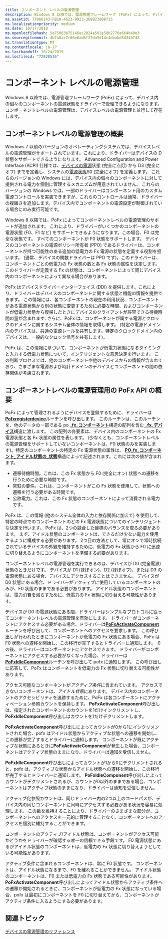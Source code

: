 ```yaml
---
title: コンポーネント レベルの電源管理
description: Windows 8 以降では、電源管理フレームワーク (PoFx) によって、デバイス内の個々のコンポーネントの電源状態をドライバーで管理できるようになります。 コンポーネントレベルの電源管理は、デバイスレベルの電源管理と並行して存在します。
ms.assetid: 77866143-FB10-4623-9923-368B23808715
ms.localizationpriority: medium
ms.date: 10/17/2018
ms.openlocfilehash: 5e75083b75146ec2024a502e58b2770a664b49e3
ms.sourcegitcommit: 4b7a6ac7c68e6ad6f27da5d1dc4deabd5d34b748
ms.translationtype: MT
ms.contentlocale: ja-JP
ms.lasthandoff: 10/24/2019
ms.locfileid: "72828516"
---
```

# <a name="component-level-power-management"></a>コンポーネント レベルの電源管理


Windows 8 以降では、電源管理フレームワーク (PoFx) によって、デバイス内の個々のコンポーネントの電源状態をドライバーで管理できるようになります。 コンポーネントレベルの電源管理は、デバイスレベルの電源管理と並行して存在します。

## <a name="overview-of-component-level-power-management"></a>コンポーネントレベルの電源管理の概要


Windows 7 以前のバージョンのオペレーティングシステムでは、デバイスレベルの電源管理がサポートされています。これにより、ドライバーはデバイスの D 状態をサポートできるようになります。 Advanced Configuration and Power Interface (ACPI) 仕様では、[デバイスの電源](device-power-states.md)状態 (完全に点灯) から D3 (完全にオフ) までを定義し、システムの[電源状態](system-power-states.md)S0 (完全にオフ) を定義します。 これらのバージョンの Windows には、デバイス内の個々のコンポーネントに対して提供される電力を個別に管理するメカニズムが用意されていません。 これらのバージョンの Windows では、一部のドライバーはコンポーネント用のカスタム電源コントロールを実装できますが、これらのコントロールは通常、ドライバーの複雑さを追加します。デバイス内でコンポーネントの電源設定が制御されている場合にのみ実行可能です。

Windows 8 以降では、PoFx によってコンポーネントレベルの電源管理のサポートが追加されます。 これにより、ドライバーがいくつかのコンポーネントの電源状態 (F0、F1 など) をサポートできるようになります。この場合、F0 は完全な状態です。 すべてのコンポーネントが F0 状態をサポートします。 デバイスのコンポーネントの電源ポリシー所有者 (PPO) であるドライバーは、コンポーネントが持つ可能性のある追加の低電力の Fx 電源の状態を定義する役割を担います。 (通常、デバイスの関数ドライバーは PPO です)。このドライバーは、コンポーネントごとの低電力の Fx 状態の数と各 Fx 状態の属性を決定します。 このドライバーが定義する Fx の状態は、コンポーネントによって同じデバイス内のコンポーネントによって異なる場合があります。

PoFx はデバイスドライバーインターフェイス (DDI) を提供します。これにより、ドライバーはデバイスのコンポーネントに関する状態と機能の情報を提供できます。 この情報には、各コンポーネントの現在の利用状況、コンポーネントがある電源状態から別の状態に変更するために必要な時間、およびコンポーネントが低電力状態から復帰したときにデバイスのクライアントが許容できる待機時間の量が含まれます. さらに、PoFx は、コンポーネントが属する電源とクロックのドメインに関するシステム全体の情報を取得します。 (特定の電源ドメイン内のデバイスは、共通の電源レールを共有します。特定のクロックドメイン内のデバイスは、一般的なクロック信号を共有します)。

PoFx は、この情報に基づいて、コンポーネントが低電力状態になるタイミングと入力する低電力状態について、インテリジェントな意思決定を行います。 この判断プロセスでは、他のコンポーネントや他のデバイスからの情報が含まれており、さまざまな電源および時計ドメインのデバイスとコンポーネントの間の依存関係が考慮されます。

## <a name="introduction-to-the-pofx-api-for-component-level-power-management"></a>コンポーネントレベルの電源管理用の PoFx API の概要


PoFx によって管理されるようにデバイスを登録するために、ドライバーは[**Pofxregisterdevice**](https://docs.microsoft.com/windows-hardware/drivers/ddi/wdm/nf-wdm-pofxregisterdevice)ルーチンを呼び出します。 このルーチンは、このルーチンを、他のデータの一部である po [ **\_fx\_コンポーネント**](https://docs.microsoft.com/windows-hardware/drivers/ddi/wdm/ns-wdm-_po_fx_component_v1)構造の配列を含む[ **\_fx\_デバイス**](https://docs.microsoft.com/windows-hardware/drivers/ddi/wdm/ns-wdm-_po_fx_device_v1)構造に渡します。 この配列の各要素は、デバイス内のコンポーネントの Fx 電源状態と各 Fx 状態の属性を表します。 (少なくとも、コンポーネントレベルの電源管理をサポートしていないコンポーネントは、F0 状態のみを実装します)。特定のコンポーネントの特定の Fx 電源状態の属性は、 [**PO\_fx\_コンポーネント\_アイドル状態の\_状態**](https://docs.microsoft.com/windows-hardware/drivers/ddi/wdm/ns-wdm-_po_fx_component_idle_state)構造によって記述されます。これには次の値が含まれます。

-   遷移待機時間。これは、この Fx 状態から F0 (完全にオン) 状態への遷移を行うために必要な時間です。
-   常駐の要件。これは、コンポーネントがこの Fx 状態を使用して、状態への遷移を行う必要がある時間です。
-   公称電力。これは、この Fx 状態のコンポーネントによって消費される電力です。

PoFx は、この情報 (他のシステム全体の入力と依存関係に加えて) を使用して、特定の時点でのコンポーネントのどの Fx 電源状態についてのインテリジェントな決定を行います。 PoFx は、2つの競合した目標のバランスを取る必要があります。 まず、アイドル状態のコンポーネントは、できるだけ少ない電力を使用するように構成する必要があります。 2つ目の方法として、常にオンで常時接続されているデバイスの外観を維持するために、低電力の Fx 状態から F0 に迅速に切り替えるようにコンポーネントを準備する必要があります。

コンポーネントレベルの電源管理を実行できるのは、デバイスが D0 (完全電源) 状態のときだけです。 デバイスが D1 (ほぼオン)、D2 (ほぼオフ)、または D3 の電源状態にある場合、デバイスにアクセスすることはできません。 デバイスが D0 状態にある場合、ドライバーがアクティブに使用しているコンポーネントのみが、F0 状態のままである必要があります。 アイドル状態のコンポーネントは、電力消費を減らすために、低電力の Fx 状態に切り替える可能性があります。

デバイスが D0 の電源状態にある間、ドライバーはシンプルなプロトコルに従ってコンポーネントレベルの電源管理を有効にします。 ドライバーがコンポーネントにアクセスする必要がある場合、ドライバーは[**PoFxActivateComponent**](https://docs.microsoft.com/windows-hardware/drivers/ddi/wdm/nf-wdm-pofxactivatecomponent)ルーチンを呼び出して、コンポーネントへのアクセスを要求します。 この呼び出しが行われたときにコンポーネントが低電力の Fx 状態にある場合、PoFx は F0 状態への遷移を開始し、この移行が完了するとドライバーに通知します。 その後、ドライバーはコンポーネントにアクセスできます。 ドライバーがコンポーネントにアクセスする必要がなくなった場合、ドライバーは[**PoFxIdleComponent**](https://docs.microsoft.com/windows-hardware/drivers/ddi/wdm/nf-wdm-pofxidlecomponent)ルーチンを呼び出して pofx に通知します。 この呼び出しに応答して、PoFx はコンポーネントを低電力の Fx 状態に切り替える可能性があります。

アクセス可能なコンポーネントが*アクティブ条件*に含まれています。 アクセスできないコンポーネントは、*アイドル状態*にあります。 デバイス内のコンポーネントのアクセシビリティを追跡するために、PoFx は各コンポーネントにアクティベーション参照カウントを保持します。 **PoFxActivateComponent**呼び出しは、指定されたコンポーネントのカウントを1だけインクリメントし、 **PoFxIdleComponent**呼び出しはカウントを1だけデクリメントします。

**PoFxActivateComponent**呼び出しによってカウントが0から1にインクリメントされた場合、pofx はアイドル状態からアクティブな状態への遷移を開始し、この遷移が完了するとドライバーに通知します。 コンポーネントが既にアクティブな状態にあるときに**PoFxActivateComponent**が発生した場合、コンポーネントはアクティブ状態のままになり、ドライバーは通知を受信しません。

**PoFxIdleComponent**呼び出しによってカウントが1から0にデクリメントされると、pofx は、アクティブな状態からアイドル状態への遷移を開始し、この移行が完了するとドライバーに通知します。 **PoFxIdleComponent**呼び出しによってカウントがデクリメントされるが、カウントが0以外のままである場合、コンポーネントはアクティブ状態のままになり、ドライバーは通知を受信しません。

アクティブ化参照カウントは、同じドライバー内の2つ以上のコードパスが、デバイス内の同じコンポーネントに同時にアクセスする必要がある状況を容易に処理します。 この数を維持することにより、ドライバーのさまざまな部分が、コンポーネントへのアクセスを一元的に管理することなく、コンポーネントへのアクセスを個別に維持することができます。

コンポーネントのアクティブ/アイドル状態は、コンポーネントがアクセス可能かどうかをドライバーが確認する唯一の信頼できる手段です。 F0 電源状態にあるがアイドル状態のコンポーネントは、低電力の Fx 状態に切り替えようとしている可能性があります。

アクティブ条件に含まれるコンポーネントは、常に F0 状態です。 コンポーネントは、アイドル状態になるまで、F0 を離れることができません。 アイドル状態のコンポーネントは、F0 または低電力の Fx 状態である可能性があります。 **PoFxActivateComponent**呼び出しによってアイドル状態からアクティブ条件への遷移が開始されるときに、コンポーネントが低電力の Fx 状態になっている場合、pofx は最初にコンポーネントを F0 に切り替えてから、コンポーネントがアクティブ条件に入るようにする必要があります。

## <a name="related-topics"></a>関連トピック

[デバイスの電源管理のリファレンス](device-power-management-reference.md)  
